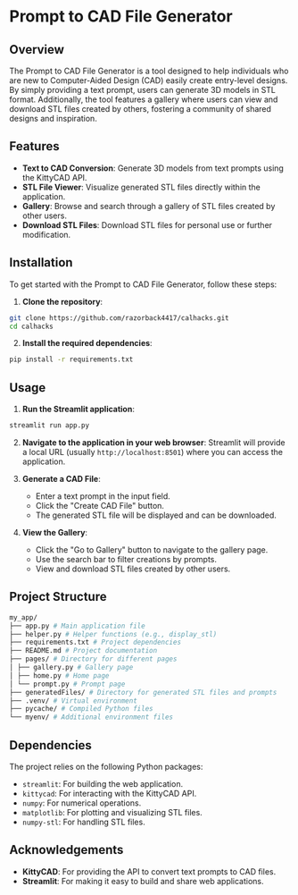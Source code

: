 # Prompt to CAD File Generator

## Overview

The Prompt to CAD File Generator is a tool designed to help individuals who are new to Computer-Aided Design (CAD) easily create entry-level designs. By simply providing a text prompt, users can generate 3D models in STL format. Additionally, the tool features a gallery where users can view and download STL files created by others, fostering a community of shared designs and inspiration.

## Features

- **Text to CAD Conversion**: Generate 3D models from text prompts using the KittyCAD API.
- **STL File Viewer**: Visualize generated STL files directly within the application.
- **Gallery**: Browse and search through a gallery of STL files created by other users.
- **Download STL Files**: Download STL files for personal use or further modification.

## Installation

To get started with the Prompt to CAD File Generator, follow these steps:

1. **Clone the repository**:
```sh
git clone https://github.com/razorback4417/calhacks.git
cd calhacks
```

2. **Install the required dependencies**:

```sh
pip install -r requirements.txt
```

## Usage

1. **Run the Streamlit application**:
```sh
streamlit run app.py
```


2. **Navigate to the application in your web browser**:
    Streamlit will provide a local URL (usually `http://localhost:8501`) where you can access the application.

3. **Generate a CAD File**:
    - Enter a text prompt in the input field.
    - Click the "Create CAD File" button.
    - The generated STL file will be displayed and can be downloaded.

4. **View the Gallery**:
    - Click the "Go to Gallery" button to navigate to the gallery page.
    - Use the search bar to filter creations by prompts.
    - View and download STL files created by other users.

## Project Structure
```sh
my_app/
├── app.py # Main application file
├── helper.py # Helper functions (e.g., display_stl)
├── requirements.txt # Project dependencies
├── README.md # Project documentation
├── pages/ # Directory for different pages
│ ├── gallery.py # Gallery page
│ ├── home.py # Home page
│ └── prompt.py # Prompt page
├── generatedFiles/ # Directory for generated STL files and prompts
├── .venv/ # Virtual environment
├── pycache/ # Compiled Python files
└── myenv/ # Additional environment files
```

## Dependencies

The project relies on the following Python packages:

- `streamlit`: For building the web application.
- `kittycad`: For interacting with the KittyCAD API.
- `numpy`: For numerical operations.
- `matplotlib`: For plotting and visualizing STL files.
- `numpy-stl`: For handling STL files.


## Acknowledgements

- **KittyCAD**: For providing the API to convert text prompts to CAD files.
- **Streamlit**: For making it easy to build and share web applications.
